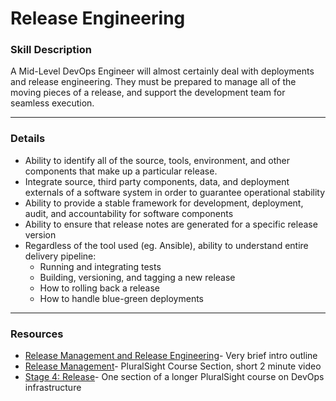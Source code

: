 # Release Engineering

### Skill Description
A Mid-Level DevOps Engineer will almost certainly deal with deployments and release engineering. They must be prepared to manage all of the moving pieces of a release, and support the development team for seamless execution. 

----

### Details
- Ability to identify all of the source, tools, environment, and other components that make up a particular release. 
- Integrate source, third party components, data, and deployment externals of a software system in order to guarantee operational stability
- Ability to provide a stable framework for development, deployment, audit, and accountability for software components
- Ability to ensure that release notes are generated for a specific release version
- Regardless of the tool used (eg. Ansible), ability to understand entire delivery pipeline: 
  - Running and integrating tests
  - Building, versioning, and tagging a new release
  - How to rolling back a release
  - How to handle blue-green deployments
  
----

### Resources
- [Release Management and Release Engineering](http://www.scmtechblog.net/2016/01/release-management-and-release.html)- Very brief intro outline
- [Release Management](https://app.pluralsight.com/player?course=information-systems-auditor-operations-maintenance-service&author=kevin-henry&name=information-systems-auditor-operations-maintenance-service-m3&clip=0&mode=live)- PluralSight Course Section, short 2 minute video
- [Stage 4: Release](https://app.pluralsight.com/player?course=infrastructure-code-big-picture&author=jason-helmick&name=infrastructure-code-big-picture-m6&clip=0&mode=live)- One section of a longer PluralSight course on DevOps infrastructure
